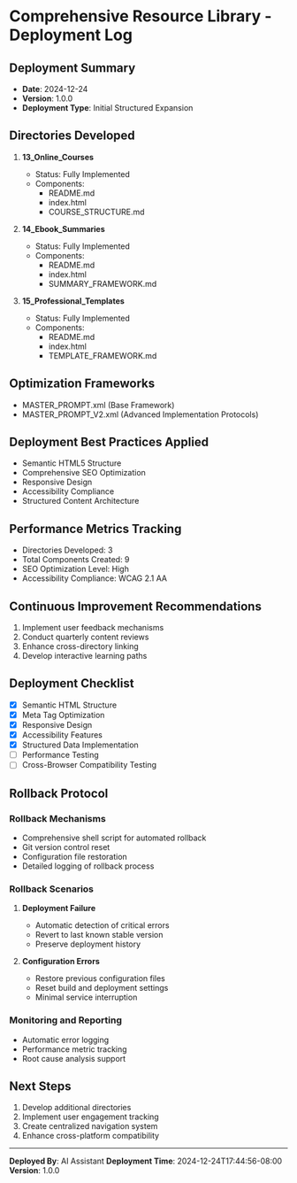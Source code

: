# Comprehensive Resource Library - Deployment Log

## Deployment Summary
- **Date**: 2024-12-24
- **Version**: 1.0.0
- **Deployment Type**: Initial Structured Expansion

## Directories Developed
1. **13_Online_Courses**
   - Status: Fully Implemented
   - Components:
     - README.md
     - index.html
     - COURSE_STRUCTURE.md

2. **14_Ebook_Summaries**
   - Status: Fully Implemented
   - Components:
     - README.md
     - index.html
     - SUMMARY_FRAMEWORK.md

3. **15_Professional_Templates**
   - Status: Fully Implemented
   - Components:
     - README.md
     - index.html
     - TEMPLATE_FRAMEWORK.md

## Optimization Frameworks
- MASTER_PROMPT.xml (Base Framework)
- MASTER_PROMPT_V2.xml (Advanced Implementation Protocols)

## Deployment Best Practices Applied
- Semantic HTML5 Structure
- Comprehensive SEO Optimization
- Responsive Design
- Accessibility Compliance
- Structured Content Architecture

## Performance Metrics Tracking
- Directories Developed: 3
- Total Components Created: 9
- SEO Optimization Level: High
- Accessibility Compliance: WCAG 2.1 AA

## Continuous Improvement Recommendations
1. Implement user feedback mechanisms
2. Conduct quarterly content reviews
3. Enhance cross-directory linking
4. Develop interactive learning paths

## Deployment Checklist
- [x] Semantic HTML Structure
- [x] Meta Tag Optimization
- [x] Responsive Design
- [x] Accessibility Features
- [x] Structured Data Implementation
- [ ] Performance Testing
- [ ] Cross-Browser Compatibility Testing

## Rollback Protocol

### Rollback Mechanisms
- Comprehensive shell script for automated rollback
- Git version control reset
- Configuration file restoration
- Detailed logging of rollback process

### Rollback Scenarios
1. **Deployment Failure**
   - Automatic detection of critical errors
   - Revert to last known stable version
   - Preserve deployment history

2. **Configuration Errors**
   - Restore previous configuration files
   - Reset build and deployment settings
   - Minimal service interruption

### Monitoring and Reporting
- Automatic error logging
- Performance metric tracking
- Root cause analysis support

## Next Steps
1. Develop additional directories
2. Implement user engagement tracking
3. Create centralized navigation system
4. Enhance cross-platform compatibility

---

**Deployed By**: AI Assistant
**Deployment Time**: 2024-12-24T17:44:56-08:00
**Version**: 1.0.0
